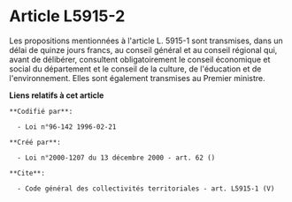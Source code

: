 # Article L5915-2

Les propositions mentionnées à l'article L. 5915-1 sont transmises, dans un délai de quinze jours francs, au conseil général
et au conseil régional qui, avant de délibérer, consultent obligatoirement le conseil économique et social du département et
le conseil de la culture, de l'éducation et de l'environnement. Elles sont également transmises au Premier ministre.

**Liens relatifs à cet article**

	**Codifié par**:

	  - Loi n°96-142 1996-02-21

	**Créé par**:

	  - Loi n°2000-1207 du 13 décembre 2000 - art. 62 ()

	**Cite**:

	  - Code général des collectivités territoriales - art. L5915-1 (V)
